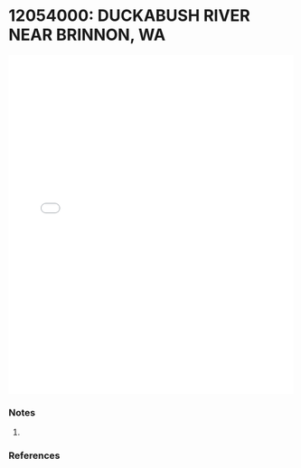 # 12054000: DUCKABUSH RIVER NEAR BRINNON, WA

<iframe src="/distribution_estimation/_static/stations/12054000_fdc.html" width="100%" height="600" frameborder="0"></iframe>

### Notes
1. 

### References

